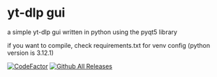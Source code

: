 # yt-dlp gui
a simple yt-dlp gui written in python using the pyqt5 library

if you want to compile, check requirements.txt for venv config (python version is 3.12.1)

[![CodeFactor](https://www.codefactor.io/repository/github/ryanding1/yt-dlp_gui/badge/main)](https://www.codefactor.io/repository/github/ryanding1/yt-dlp_gui/overview/main)
[![Github All Releases](https://img.shields.io/github/downloads/ryanding1/yt-dlp_gui/total.svg)]()
